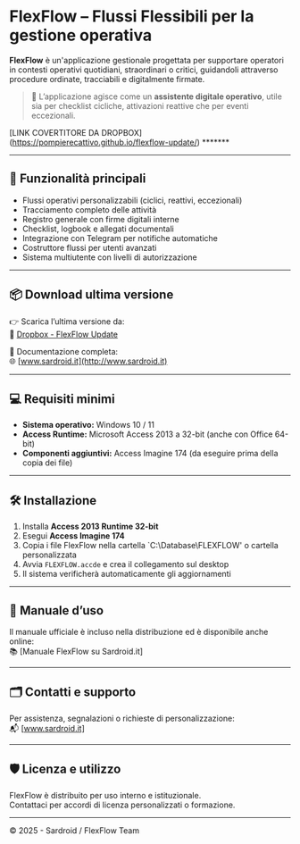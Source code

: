 # FlexFlow – Flussi Flessibili per la gestione operativa

**FlexFlow** è un'applicazione gestionale progettata per supportare operatori in contesti operativi quotidiani, straordinari o critici, guidandoli attraverso procedure ordinate, tracciabili e digitalmente firmate.

> 🔄 L’applicazione agisce come un **assistente digitale operativo**, utile sia per checklist cicliche, attivazioni reattive che per eventi eccezionali.


[LINK COVERTITORE DA DROPBOX] (https://pompierecattivo.github.io/flexflow-update/) *******

---

## 🚀 Funzionalità principali

- Flussi operativi personalizzabili (ciclici, reattivi, eccezionali)
- Tracciamento completo delle attività
- Registro generale con firme digitali interne
- Checklist, logbook e allegati documentali
- Integrazione con Telegram per notifiche automatiche
- Costruttore flussi per utenti avanzati
- Sistema multiutente con livelli di autorizzazione

---

## 📦 Download ultima versione

👉 Scarica l’ultima versione da:  
📁 [Dropbox - FlexFlow Update]([https://www.dropbox.com/s/tuo_link_flexflow](https://www.dropbox.com/scl/fi/uup2n79378chul3jw2so0/FLEXFLOW.accde?rlkey=hu2v8m1cgzf877w0n7in6wg9c&st=7a9uoe93&dl=0))

🔗 Documentazione completa:  
🌐 [www.sardroid.it](http://www.sardroid.it)

---

## 💻 Requisiti minimi

- **Sistema operativo:** Windows 10 / 11
- **Access Runtime:** Microsoft Access 2013 a 32-bit (anche con Office 64-bit)
- **Componenti aggiuntivi:** Access Imagine 174 (da eseguire prima della copia dei file)

---

## 🛠️ Installazione

1. Installa **Access 2013 Runtime 32-bit**
2. Esegui **Access Imagine 174**
3. Copia i file FlexFlow nella cartella `C:\Database\FLEXFLOW' o cartella personalizzata
4. Avvia `FLEXFLOW.accde` e crea il collegamento sul desktop
5. Il sistema verificherà automaticamente gli aggiornamenti

---

## 📖 Manuale d’uso

Il manuale ufficiale è incluso nella distribuzione ed è disponibile anche online:  
📚 [Manuale FlexFlow su Sardroid.it]

---

## 🗂 Contatti e supporto

Per assistenza, segnalazioni o richieste di personalizzazione:  
📬 [www.sardroid.it]

---

## 🛡️ Licenza e utilizzo

FlexFlow è distribuito per uso interno e istituzionale.  
Contattaci per accordi di licenza personalizzati o formazione.

---

© 2025 - Sardroid / FlexFlow Team  
